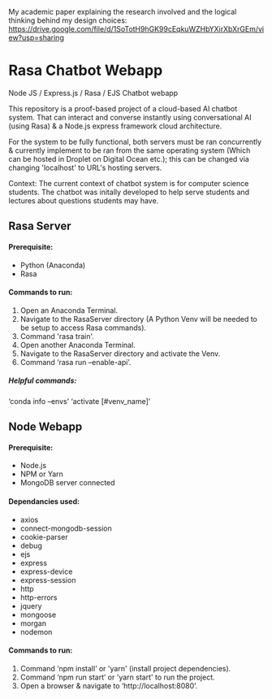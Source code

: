 My academic paper explaining the research involved and the logical thinking behind my design choices:
https://drive.google.com/file/d/1SoTotH9hGK99cEqkuWZHbYXirXbXrGEm/view?usp=sharing

# Rasa Chatbot Webapp
Node JS / Express.js / Rasa / EJS Chatbot webapp

This repository is a proof-based project of a cloud-based AI chatbot system. That can interact and converse instantly using conversational AI (using Rasa) & a Node.js express framework cloud architecture.

For the system to be fully functional, both servers must be ran concurrently & currently implement to be ran from the same operating system (Which can be hosted in Droplet on Digital Ocean etc.); this can be changed via changing 'localhost' to URL's hosting servers.

Context: The current context of chatbot system is for computer science students. The chatbot was initally developed to help serve students and lectures about questions students may have.

## Rasa Server

#### Prerequisite:
- Python (Anaconda)
- Rasa

#### Commands to run:
1. Open an Anaconda Terminal.
2. Navigate to the RasaServer directory (A Python Venv will be needed to be setup to access Rasa commands).
3. Command 'rasa train'.
4. Open another Anaconda Terminal.
5. Navigate to the RasaServer directory and activate the Venv.
6. Command ‘rasa run –enable-api’.

  

##### Helpful commands:
‘conda info –envs’
‘activate [#venv_name]’

  

## Node Webapp

#### Prerequisite:
- Node.js
- NPM or Yarn
- MongoDB server connected


#### Dependancies used:
- axios
- connect-mongodb-session
- cookie-parser
- debug
- ejs
- express
- express-device
- express-session
- http
- http-errors
- jquery
- mongoose
- morgan
- nodemon

#### Commands to run:
1. Command ‘npm install’ or 'yarn' (install project dependencies).
2. Command ‘npm run start’ or 'yarn start' to run the project.
3. Open a browser & navigate to ‘http://localhost:8080’.
